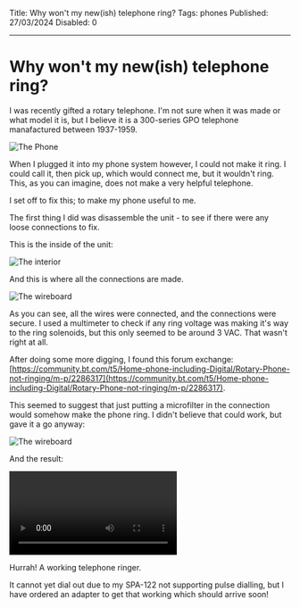 Title: Why won't my new(ish) telephone ring?
Tags: phones
Published: 27/03/2024
Disabled: 0

---
# Why won't my new(ish) telephone ring?

I was recently gifted a rotary telephone. I'm not sure when it was made or what model it is, but I believe it is a 300-series GPO telephone manafactured between 1937-1959.

![The Phone](images/phonering/phone.jpg-50p.jpg)

When I plugged it into my phone system however, I could not make it ring. I could call it, then pick up, which would connect me, but it wouldn't ring. This, as you can imagine, does not make a very helpful telephone.

I set off to fix this; to make my phone useful to me.

The first thing I did was disassemble the unit - to see if there were any loose connections to fix.

This is the inside of the unit:

![The interior](images/phonering/inside.jpg-50p.jpg)

And this is where all the connections are made.

![The wireboard](images/phonering/wireboard.jpg-50p.jpg)

As you can see, all the wires were connected, and the connections were secure. I used a multimeter to check if any ring voltage was making it's way to the ring solenoids, but this only seemed to be around 3 VAC. That wasn't right at all.

After doing some more digging, I found this forum exchange: [https://community.bt.com/t5/Home-phone-including-Digital/Rotary-Phone-not-ringing/m-p/2286317](https://community.bt.com/t5/Home-phone-including-Digital/Rotary-Phone-not-ringing/m-p/2286317).

This seemed to suggest that just putting a microfilter in the connection would somehow make the phone ring. I didn't believe that could work, but gave it a go anyway:


![The wireboard](images/phonering/adapter_chain.jpg-50p.jpg)

And the result:

<video controls>
	<source src="/images/phonering/ringing.mp4" type="video/mp4">
	Your browser does not support the video tag.
</video>

Hurrah! A working telephone ringer.

It cannot yet dial out due to my SPA-122 not supporting pulse dialling, but I have ordered an adapter to get that working which should arrive soon!
